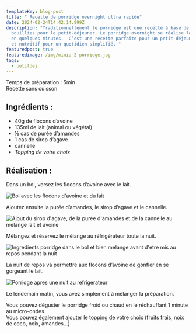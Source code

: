 ```yaml
---
templateKey: blog-post
title: " Recette de porridge overnight ultra rapide"
date: 2024-02-24T14:42:14.999Z
description: "Traditionnellement le porridge est une recette à base de céréales
  bouillies pour le petit-déjeuner. Le porridge overnight se réalise la veille
  en quelques minutes.  C’est une recette parfaite pour un petit-déjeuner sain
  et nutritif pour un quotidien simplifié. "
featuredpost: true
featuredimage: /img/minia-2-porridge.jpg
tags:
  - petitdej
---
```

Temps de préparation : 5min\
Recette sans cuisson

## Ingrédients :

* 40g de flocons d’avoine
* 135ml de lait (animal ou végétal)
* ½ cas de purée d’amandes
* 1 cas de sirop d’agave
* cannelle
* *Topping de votre choix*

## Réalisation :

Dans un bol, versez les flocons d’avoine avec le lait.

![Bol avec les flocons d'avoine et du lait](/img/avoine-et-lait.jpg "Preparation avoine et lait")

Ajoutez ensuite la purée d’amandes, le sirop d’agave et le cannelle.

![Ajout du sirop d'agave, de la puree d'amandes et de la cannelle au melange lait et avoine](/img/montage-recette.png "Ajout ingredients porridge ")

Mélangez et réservez le mélange au réfrigérateur toute la nuit.

![Ingredients porridge dans le bol et bien melange avant d'etre mis au repos pendant la nuit](/img/melange-porridge.jpg "All ingredients porridge")

La nuit de repos va permettre aux flocons d’avoine de gonfler en se gorgeant le lait.

![Porridge apres une nuit au refrigerateur](/img/porridge-matin.jpg "Porridge matin ")

Le lendemain matin, vous avez simplement à mélanger la préparation.

Vous pouvez déguster le porridge froid ou chaud en le réchauffant 1 minute au micro-ondes.\
Vous pouvez également ajouter le topping de votre choix (fruits frais, noix de coco, noix, amandes…)